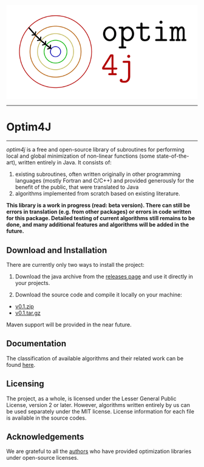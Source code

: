 ![center|300px](images/optim4j.png)

---
# Optim4J
---

*optim4j* is a free and open-source library of subroutines for performing local and global minimization of non-linear functions (some state-of-the-art), written entirely in Java. It consists of:

1. existing subroutines, often written originally in other programming languages (mostly Fortran and C/C++) and provided generously for the benefit of the public, that were translated to Java
2. algorithms implemented from scratch based on existing literature.

**This library is a work in progress (read: beta version). There can still be errors in translation (e.g. from other packages) or errors in code written for this package. Detailed testing of current algorithms still remains to be done, and many additional features and algorithms will be added in the future.**


Download and Installation
-------------------------

There are currently only two ways to install the project: 

1. Download the java archive from the [releases page](https://github.com/mike-gimelfarb/optim4j/releases) and use it directly in your projects.

2. Download the source code and compile it locally on your machine:

-	[v0.1.zip](https://codeload.github.com/mike-gimelfarb/optim4j/zip/v0.1)
-	[v0.1.tar.gz](https://codeload.github.com/mike-gimelfarb/optim4j/tar.gz/v0.1)

Maven support will be provided in the near future.


Documentation
----------------

The classification of available algorithms and their related work can be found [here](algorithms.md).



Licensing
----------------

The project, as a whole, is licensed under the Lesser General Public License, version 2 or later. However, algorithms written entirely by us can be used separately under the MIT license. License information for each file is available in the source codes.


Acknowledgements
----------------

We are grateful to all the [authors](acknowledgements.md) who have provided optimization libraries under open-source licenses. 
